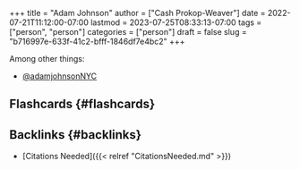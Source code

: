 +++
title = "Adam Johnson"
author = ["Cash Prokop-Weaver"]
date = 2022-07-21T11:12:00-07:00
lastmod = 2023-07-25T08:33:13-07:00
tags = ["person", "person"]
categories = ["person"]
draft = false
slug = "b716997e-633f-41c2-bfff-1846df7e4bc2"
+++

Among other things:

-   [@adamjohnsonNYC](https://twitter.com/adamjohnsonNYC)


## Flashcards {#flashcards}


## Backlinks {#backlinks}

-   [Citations Needed]({{< relref "CitationsNeeded.md" >}})
